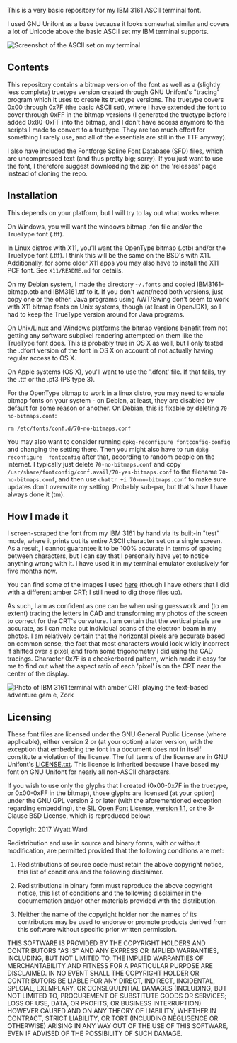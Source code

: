 This is a very basic repository for my IBM 3161 ASCII terminal font.

I used GNU Unifont as a base because it looks somewhat similar and covers a lot
of Unicode above the basic ASCII set my IBM terminal supports.

![Screenshot of the ASCII set on my terminal](http://i.imgur.com/f2eG8H8.png)

Contents
--------

This repository contains a bitmap version of the font as well as a (slightly 
less complete) truetype version created through GNU Unifont's "tracing" program 
which it uses to create its truetype versions. The truetype covers 0x00 through 
0x7F (the basic ASCII set), where I have extended the font to cover through 
0xFF in the bitmap versions (I generated the truetype before I added 0x80-0xFF 
into the bitmap, and I don't have access anymore to the scripts I made to
convert to a truetype. They are too much effort for something I rarely use, and
all of the essentials are still in the TTF anyway).

I also have included the Fontforge Spline Font Database (SFD) files, which
are uncompressed text (and thus pretty big; sorry). If you just want to use the
font, I therefore suggest downloading the zip on the 'releases' page instead of
cloning the repo.

Installation
------------

This depends on your platform, but I will try to lay out what works where.

On Windows, you will want the windows bitmap .fon file and/or the TrueType font
(.ttf).

In Linux distros with X11, you'll want the OpenType bitmap (.otb) and/or the
TrueType font (.ttf). I think this will be the same on the BSD's with X11.
Additionally, for some older X11 apps you may also have to install the X11 PCF
font. See `X11/README.md` for details.

On my Debian system, I made the directory `~/.fonts` and copied
IBM3161-bitmap.otb and IBM3161.ttf to it. If you don't want/need both versions,
just copy one or the other. Java programs using AWT/Swing don't seem to work
with X11 bitmap fonts on Unix systems, though (at least in OpenJDK), so I had
to keep the TrueType version around for Java programs.

On Unix/Linux and Windows platforms the bitmap versions benefit from not
getting any software subpixel rendering attempted on them like the TrueType
font does. This is probably true in OS X as well, but I only tested the .dfont
version of the font in OS X on account of not actually having regular access to
OS X.

On Apple systems (OS X), you'll want to use the '.dfont' file. If that fails,
try the .ttf or the .pt3 (PS type 3).

For the OpenType bitmap to work in a linux distro, you may need to enable 
bitmap fonts on your system - on Debian, at least, they are disabled by default 
for some reason or another. On Debian, this is fixable by deleting 
`70-no-bitmaps.conf`: 

    rm /etc/fonts/conf.d/70-no-bitmaps.conf

You may also want to consider running `dpkg-reconfigure fontconfig-config` and 
changing the setting there. Then you might also have to run `dpkg-reconfigure 
fontconfig` after that, according to random people on the internet. I typically 
just delete `70-no-bitmaps.conf` and copy
`/usr/share/fontconfig/conf.avail/70-yes-bitmaps.conf` to the filename 
`70-no-bitmaps.conf`, and then use `chattr +i 70-no-bitmaps.conf` to make sure 
updates don't overwrite my setting. Probably sub-par, but that's how I have 
always done it (tm).

How I made it
-------------

I screen-scraped the font from my IBM 3161 by hand via its built-in "test"
mode, where it prints out its entire ASCII character set on a single screen. As
a result, I cannot guarantee it to be 100% accurate in terms of spacing between
characters, but I can say that I personally have yet to notice anything wrong
with it. I have used it in my terminal emulator exclusively for five months now.

You can find some of the images I used [here](http://imgur.com/a/XHyDb) (though
I have others that I did with a different amber CRT; I still need to dig those
files up).

As such, I am as confident as one can be when using guesswork and (to an extent)
tracing the letters in CAD and transforming my photos of the screen to correct
for the CRT's curvature. I am certain that the vertical pixels are accurate, as
I can make out individual scans of the electron beam in my photos. I am
relatively certain that the horizontal pixels are accurate based on common
sense, the fact that most characters would look wildly incorrect if shifted
over a pixel, and from some trigonometry I did using the CAD tracings. Character
0x7F is a checkerboard pattern, which made it easy for me to find out what the
aspect ratio of each 'pixel' is on the CRT near the center of the display.

![Photo of IBM 3161 terminal with amber CRT playing the text-based adventure gam
e, Zork](http://i.imgur.com/MkboCJs.jpg)

Licensing
---------

These font files are licensed under the GNU General Public License (where
applicable), either version 2 or (at your option) a later version, with the
exception that embedding the font in a document does not in itself constitute a
violation of the license. The full terms of the license are in GNU Unifont's
[LICENSE.txt](http://unifoundry.com/LICENSE.txt). This license is inherited
because I have based my font on GNU Unifont for nearly all non-ASCII characters.

If you wish to use only the glyphs that I created (0x00-0x7F in the truetype, or
0x00-0xFF in the bitmap), those glyphs are licensed (at your option) under the
GNU GPL version 2 or later (with the aforementioned exception regarding
embedding), the 
[SIL Open Font License, version 1.1](http://scripts.sil.org/cms/scripts/page.php?site_id=nrsi&id=OFL#5667e9e4), 
or the 3-Clause BSD License, which is reproduced
below:


Copyright 2017 Wyatt Ward

Redistribution and use in source and binary forms, with or without
modification, are permitted provided that the following conditions are met:

1. Redistributions of source code must retain the above copyright notice, this
list of conditions and the following disclaimer.

2. Redistributions in binary form must reproduce the above copyright notice,
this list of conditions and the following disclaimer in the documentation
and/or other materials provided with the distribution.

3. Neither the name of the copyright holder nor the names of its contributors
may be used to endorse or promote products derived from this software without
specific prior written permission.

THIS SOFTWARE IS PROVIDED BY THE COPYRIGHT HOLDERS AND CONTRIBUTORS "AS IS"
AND ANY EXPRESS OR IMPLIED WARRANTIES, INCLUDING, BUT NOT LIMITED TO, THE
IMPLIED WARRANTIES OF MERCHANTABILITY AND FITNESS FOR A PARTICULAR PURPOSE ARE
DISCLAIMED. IN NO EVENT SHALL THE COPYRIGHT HOLDER OR CONTRIBUTORS BE LIABLE
FOR ANY DIRECT, INDIRECT, INCIDENTAL, SPECIAL, EXEMPLARY, OR CONSEQUENTIAL
DAMAGES (INCLUDING, BUT NOT LIMITED TO, PROCUREMENT OF SUBSTITUTE GOODS OR
SERVICES; LOSS OF USE, DATA, OR PROFITS; OR BUSINESS INTERRUPTION) HOWEVER
CAUSED AND ON ANY THEORY OF LIABILITY, WHETHER IN CONTRACT, STRICT LIABILITY,
OR TORT (INCLUDING NEGLIGENCE OR OTHERWISE) ARISING IN ANY WAY OUT OF THE USE
OF THIS SOFTWARE, EVEN IF ADVISED OF THE POSSIBILITY OF SUCH DAMAGE.

